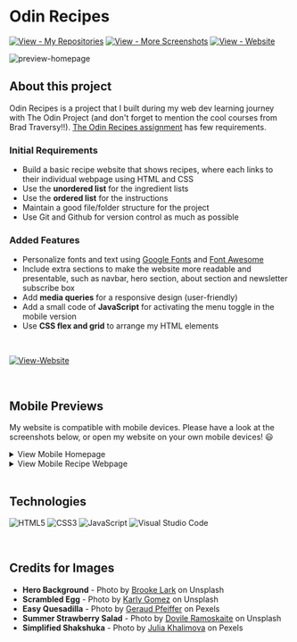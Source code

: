 # Odin Recipes

[![View - My Repositories](https://img.shields.io/badge/View-My_Repositories-E76F51?logo=GitHub)](https://github.com/chanronnie?tab=repositories)
[![View - More Screenshots](https://img.shields.io/badge/View-More_Screenshots-D2649A?logo=GitHub)](./images/website-preview/)
[![View - Website ](https://img.shields.io/badge/View-Website-219C90)](https://chanronnie.github.io/the-odin-project/odin-recipes/)

<img src="./images/website-preview/preview-homepage.png" width="400" alt="preview-homepage">

## About this project

Odin Recipes is a project that I built during my web dev learning journey with The Odin Project (and don't forget to mention the cool courses from Brad Traversy!!). [The Odin Recipes assignment](https://www.theodinproject.com/lessons/foundations-recipes) has few requirements.

### Initial Requirements

- Build a basic recipe website that shows recipes, where each links to their individual webpage using HTML and CSS
- Use the **unordered list** for the ingredient lists
- Use the **ordered list** for the instructions
- Maintain a good file/folder structure for the project
- Use Git and Github for version control as much as possible

### Added Features

- Personalize fonts and text using [Google Fonts](https://fonts.google.com/) and [Font Awesome](https://fontawesome.com/)
- Include extra sections to make the website more readable and presentable, such as navbar, hero section, about section and newsletter subscribe box
- Add **media queries** for a responsive design (user-friendly)
- Add a small code of **JavaScript** for activating the menu toggle in the mobile version
- Use **CSS flex and grid** to arrange my HTML elements

<br>

[![View-Website ](https://img.shields.io/badge/View-Website-219C90?style=for-the-badge)](https://chanronnie.github.io/the-odin-project/odin-recipes/)

<br>

## Mobile Previews

My website is compatible with mobile devices. Please have a look at the screenshots below, or open my website on your own mobile devices! 😃

<details>
  <summary>View Mobile Homepage</summary>
<img src="./images/website-preview/preview-homepage-mobile.png" width="300" alt="Mobile Homepage Preview">
</details>

<details>
  <summary>View Mobile Recipe Webpage</summary>
<img src="./images/website-preview/preview-recipe-mobile.png" width="300" alt="Mobile Recipe Webpage">
</details>

<br>

## Technologies

![HTML5](https://img.shields.io/badge/html5-%23E34F26.svg?style=for-the-badge&logo=html5&logoColor=white) ![CSS3](https://img.shields.io/badge/css3-%231572B6.svg?style=for-the-badge&logo=css3&logoColor=white) ![JavaScript](https://img.shields.io/badge/javascript-%23323330.svg?style=for-the-badge&logo=javascript&logoColor=%23F7DF1E) ![Visual Studio Code](https://img.shields.io/badge/Visual%20Studio%20Code-0078d7.svg?style=for-the-badge&logo=visual-studio-code&logoColor=white)

<br>

## Credits for Images

- **Hero Background** - Photo by [Brooke Lark](https://unsplash.com/@brookelark) on Unsplash
- **Scrambled Egg** - Photo by [Karly Gomez](https://unsplash.com/@karlygomez) on Unsplash
- **Easy Quesadilla** - Photo by [Geraud Pfeiffer](https://www.pexels.com/@geraud-pfeiffer/) on Pexels
- **Summer Strawberry Salad** - Photo by [Dovile Ramoskaite](https://unsplash.com/@dovilerm) on Unsplash
- **Simplified Shakshuka** - Photo by [Julia Khalimova](https://www.pexels.com/@julia-khalimova-826746/) on Pexels
